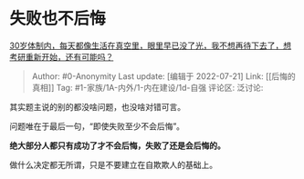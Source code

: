 # 失败也不后悔
[30岁体制内，每天都像生活在真空里，眼里早已没了光，我不想再待下去了，想考研重新开始，还有可能吗？](https://www.zhihu.com/question/541301044/answer/2586223906)

> Author: #0-Anonymity
> Last update: [编辑于 2022-07-21]
> Link: [[后悔的真相]]
> Tag: #1-家族/1A-内外/1-内在建设/1d-自强
> 评论区:
> 泛讨论:

其实题主说的别的都没啥问题，也没啥对错可言。

问题唯在于最后一句，“即使失败至少不会后悔”。

**绝大部分人都只有成功了才不会后悔，失败了还是会后悔的。**

做什么决定都无所谓，只是不要建立在自欺欺人的基础上。
